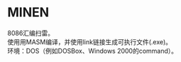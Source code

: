 # MINEN
8086汇编扫雷。<br/>
使用用MASM编译，并使用link链接生成可执行文件(.exe)。<br/>
环境：DOS（例如DOSBox、Windows 2000的command）。
